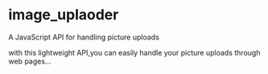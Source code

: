 image_uplaoder
==============

A JavaScript API for handling picture uploads


with this lightweight API,you can easily handle your picture uploads through web pages...

